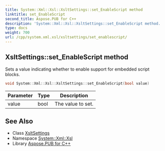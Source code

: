 ```yaml
---
title: System::Xml::Xsl::XsltSettings::set_EnableScript method
linktitle: set_EnableScript
second_title: Aspose.PUB for C++
description: 'System::Xml::Xsl::XsltSettings::set_EnableScript method. Sets a value indicating whether to enable support for embedded script blocks in C++.'
type: docs
weight: 700
url: /cpp/system.xml.xsl/xsltsettings/set_enablescript/
---
```

## XsltSettings::set_EnableScript method


Sets a value indicating whether to enable support for embedded script blocks.

```cpp
void System::Xml::Xsl::XsltSettings::set_EnableScript(bool value)
```


| Parameter | Type | Description |
| --- | --- | --- |
| value | bool | The value to set. |

## See Also

* Class [XsltSettings](../)
* Namespace [System::Xml::Xsl](../../)
* Library [Aspose.PUB for C++](../../../)
